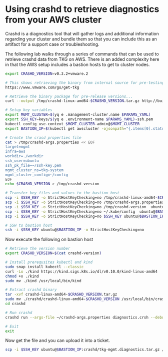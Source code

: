 # Using crashd to retrieve diagnostics from your AWS cluster

Crashd is a diagnostics tool that will gather logs and additional information regarding your cluster and bundle them so that you can include this as an artifact
for a support case or troubleshooting.

The following lab walks through a series of commands that can be used to retrieve crashd data from TKG on AWS.  There is an added complexity here in that the AWS
setup includes a bastion hosts to get to cluster nodes.

```bash
export CRASHD_VERSION=v0.3.2+vmware.2

# This shows retrieving the binary from internal source for pre-testing, however here is where to get the offical GA version
https://www.vmware.com/go/get-tkg

# Retrieve the binary package for pre-release versions...
curl --output /tmp/crashd-linux-amd64-$CRASHD_VERSION.tar.gz http://build-squid.eng.vmware.com/build/mts/release/bora-17672021/publish/lin64/tkg_release/crash-diagnostics-$CRASHD_VERSION/crashd/executables/crashd-linux-amd64-$CRASHD_VERSION.tar.gz

# Setup key variables
export MGMT_CLUSTER=$(yq e .management-cluster.name $PARAMS_YAML)
export SSH_KEY=keys/$(yq e .environment-name $PARAMS_YAML)-ssh.pem
kubectl config use-context $MGMT_CLUSTER-admin@$MGMT_CLUSTER
export BASTION_IP=$(kubectl get awscluster -ojsonpath="{.items[0].status.bastion.addresses[?(@.type == 'ExternalIP')].address}" -n tkg-system)

# Create the crasd properties file
cat > /tmp/crashd-args.properties << EOF
target=mgmt
infra=aws
workdir=./workdir
ssh_user=ubuntu
ssh_pk_file=~/ssh-key.pem
mgmt_cluster_ns=tkg-system
mgmt_cluster_config=~/config
EOF
echo $CRASHD_VERSION > /tmp/crashd-version

# Transfer key files and values to the bastion host
scp -i $SSH_KEY -o StrictHostKeyChecking=no /tmp/crashd-linux-amd64-$CRASHD_VERSION.tar.gz  ubuntu@$BASTION_IP:
scp -i $SSH_KEY -o StrictHostKeyChecking=no /tmp/crashd-args.properties  ubuntu@$BASTION_IP:
scp -i $SSH_KEY -o StrictHostKeyChecking=no /tmp/crashd-version  ubuntu@$BASTION_IP:
scp -i $SSH_KEY -o StrictHostKeyChecking=no ~/.kube/config  ubuntu@$BASTION_IP:
scp -i $SSH_KEY -o StrictHostKeyChecking=no $SSH_KEY ubuntu@$BASTION_IP:ssh-key.pem

# SSH to bastion host
ssh -i $SSH_KEY ubuntu@$BASTION_IP -o StrictHostKeyChecking=no
```

Now execute the following on bastion host

```bash
# Retrieve the version number
export CRASHD_VERSION=$(cat crashd-version)

# Install prerequsites kubectl and kind
sudo snap install kubectl --classic
curl -Lo ./kind https://kind.sigs.k8s.io/dl/v0.10.0/kind-linux-amd64
chmod +x ./kind
sudo mv ./kind /usr/local/bin/kind

# Extract crashd binary
tar -xvf crashd-linux-amd64-$CRASHD_VERSION.tar.gz 
sudo mv ./crashd/crashd-linux-amd64-$CRASHD_VERSION /usr/local/bin/crashd
cd crashd

# Run crashd
crashd run --args-file ~/crashd-args.properties diagnostics.crsh --debug

# Exit
exit
```

Now get the file and you can upload it into a ticket.

```bash
scp -i $SSH_KEY ubuntu@$BASTION_IP:crashd/tkg-mgmt.diagnostics.tar.gz /tmp/tkg-mgmt.diagnostics.tar.gz
```
